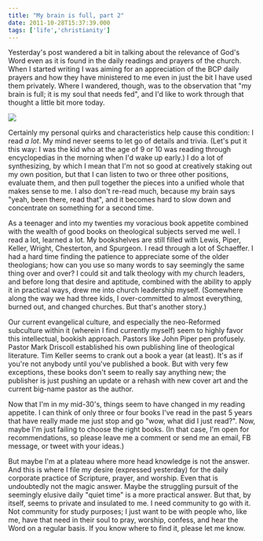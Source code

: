 ```yaml
---
title: "My brain is full, part 2"
date: 2011-10-28T15:37:39.000
tags: ['life','christianity']
---
```


Yesterday's post wandered a bit in talking about the relevance of God's Word even as it is found in the daily readings and prayers of the church. When I started writing I was aiming for an appreciation of the BCP daily prayers and how they have ministered to me even in just the bit I have used them privately. Where I wandered, though, was to the observation that "my brain is full; it is my soul that needs fed", and I'd like to work through that thought a little bit more today.

![](/images/2011/Far-Side-My-Brain-is-Full.jpg)

Certainly my personal quirks and characteristics help cause this condition: I read _a lot_. My mind never seems to let go of details and trivia. (Let's put it this way: I was the kid who at the age of 9 or 10 was reading through encyclopedias in the morning when I'd wake up early.) I do a lot of synthesizing, by which I mean that I'm not so good at creatively staking out my own position, but that I can listen to two or three other positions, evaluate them, and then pull together the pieces into a unified whole that makes sense to me. I also don't re-read much, because my brain says "yeah, been there, read that", and it becomes hard to slow down and concentrate on something for a second time.

As a teenager and into my twenties my voracious book appetite combined with the wealth of good books on theological subjects served me well. I read a lot, learned a lot. My bookshelves are still filled with Lewis, Piper, Keller, Wright, Chesterton, and Spurgeon. I read through a lot of Schaeffer. I had a hard time finding the patience to appreciate some of the older theologians; how can you use so many words to say seemingly the same thing over and over? I could sit and talk theology with my church leaders, and before long that desire and aptitude, combined with the ability to apply it in practical ways, drew me into church leadership myself. (Somewhere along the way we had three kids, I over-committed to almost everything, burned out, and changed churches. But that's another story.)

Our current evangelical culture, and especially the neo-Reformed subculture within it (wherein I find currently myself) seem to highly favor this intellectual, bookish approach. Pastors like John Piper pen profusely. Pastor Mark Driscoll established his own publishing line of theological literature. Tim Keller seems to crank out a book a year (at least). It's as if you're not anybody until you've published a book. But with very few exceptions, these books don't seem to really say anything new; the publisher is just pushing an update or a rehash with new cover art and the current big-name pastor as the author.

Now that I'm in my mid-30's, things seem to have changed in my reading appetite. I can think of only three or four books I've read in the past 5 years that have really made me just stop and go "wow, what did I just read?". Now, maybe I'm just failing to choose the right books. (In that case, I'm open for recommendations, so please leave me a comment or send me an email, FB message, or tweet with your ideas.)

But maybe I'm at a plateau where more head knowledge is not the answer. And this is where I file my desire (expressed yesterday) for the daily corporate practice of Scripture, prayer, and worship. Even that is undoubtedly not the magic answer. Maybe the struggling pursuit of the seemingly elusive daily "quiet time" is a more practical answer. But that, by itself, seems to private and insulated to me. I need community to go with it. Not community for study purposes; I just want to be with people who, like me, have that need in their soul to pray, worship, confess, and hear the Word on a regular basis. If you know where to find it, please let me know.

